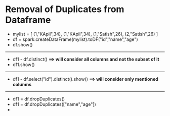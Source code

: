 # Removal of Duplicates from Dataframe
- mylist = [
    (1,"KApil",34),
    (1,"KApil",34),
    (1,"Satish",26),
    (2,"Satish",26)
    ]
- df = spark.createDataFrame(mylist).toDF("id","name","age")
- df.show()
---------------

- df1 - df.distinct() **==> will consider all columns and not the subset of it**
- df1.show()

---------------

- df1 - df.select("id").distinct().show() **==> will consider only mentioned columns**

---------------

- df1 = df.dropDuplicates()
- df1 = df.dropDuplicates(["name","age"])
- 
